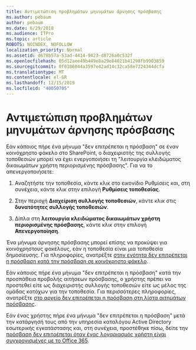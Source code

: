 ```yaml
---
title: Αντιμετώπιση προβλημάτων μηνυμάτων άρνησης πρόσβασης
ms.author: pebaum
author: pebaum
ms.date: 6/29/2018
ms.audience: ITPro
ms.topic: article
ROBOTS: NOINDEX, NOFOLLOW
localization_priority: Normal
ms.assetid: d678b57a-53ad-4414-9423-d8726a0c532f
ms.openlocfilehash: 05d12aee49b449e8a29e84021b41298fb9983859
ms.sourcegitcommit: 0f0186044a3597e42ad14c32ca58e7224344dcfa
ms.translationtype: MT
ms.contentlocale: el-GR
ms.lasthandoff: 12/15/2019
ms.locfileid: "40050705"
---
```

# <a name="troubleshoot-access-denied-messages"></a>Αντιμετώπιση προβλημάτων μηνυμάτων άρνησης πρόσβασης

Εάν κάποιος πήρε ένα μήνυμα "δεν επιτρέπεται η πρόσβαση" σε έναν κοινόχρηστο φάκελο στο SharePoint, ο διαχειριστής της συλλογής τοποθεσιών μπορεί να έχει ενεργοποιήσει τη "λειτουργία κλειδώματος δικαιωμάτων χρήστη περιορισμένης πρόσβασης". Για να το απενεργοποιήσετε: 
  
1. Αναζητήστε την τοποθεσία, κάντε κλικ στο εικονίδιο Ρυθμίσεις και, στη συνέχεια, κάντε κλικ στην επιλογή **Ρυθμίσεις τοποθεσίας**.
    
2. Στην περιοχή **Διαχείριση συλλογής τοποθεσιών**, κάντε κλικ στις **δυνατότητες συλλογής τοποθεσιών**.
    
3. Δίπλα στη **λειτουργία κλειδώματος δικαιωμάτων χρήστη περιορισμένης πρόσβασης**, κάντε κλικ στην επιλογή **Απενεργοποίηση**.
    
Ένα μήνυμα άρνησης πρόσβασης μπορεί επίσης να προκύψει για κοινόχρηστους φακέλους, εάν η τοποθεσία είναι μια τοποθεσία δημοσίευσης. Για πληροφορίες, ανατρέξτε [στην ενότητα δεν επιτρέπεται η πρόσβαση κατά την πρόσβαση σε κοινόχρηστο φάκελο](https://go.microsoft.com/fwlink/?linkid=2004317).
  
Εάν κάποιος πήρε ένα μήνυμα "δεν επιτρέπεται η πρόσβαση" κατά την προσπάθεια προβολής αιτήσεων πρόσβασης, ο χρήστης πρέπει να προστεθεί είτε ως διαχειριστής συλλογής τοποθεσιών είτε ως μέλος της ομάδας κατόχων για την τοποθεσία. Για περισσότερες πληροφορίες, ανατρέξτε [στο αρχείο δεν επιτρέπεται η πρόσβαση στη λίστα αιτημάτων πρόσβασης](https://go.microsoft.com/fwlink/?linkid=2004220).
  
Εάν ένας χρήστης πήρε ένα μήνυμα "δεν επιτρέπεται η πρόσβαση" μετά την κατάργησή τους από την υπηρεσία καταλόγου Active Directory εσωτερικής εγκατάστασης και, στη συνέχεια, προστέθηκε πίσω, δείτε την [πρόσβαση δεν επιτρέπεται όταν ένας λογαριασμός χρήστη είναι συγχρονισμένες με το Office 365](https://go.microsoft.com/fwlink/?linkid=2004318).
  

